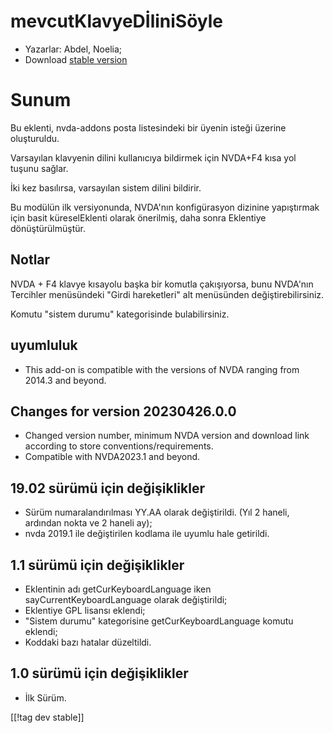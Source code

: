 # mevcutKlavyeDİliniSöyle #

* Yazarlar: Abdel, Noelia;
* Download [stable version][1]

# Sunum #

Bu eklenti, nvda-addons posta listesindeki bir üyenin isteği üzerine
oluşturuldu.

Varsayılan klavyenin dilini kullanıcıya bildirmek için NVDA+F4 kısa yol
tuşunu sağlar.

İki kez basılırsa, varsayılan sistem dilini bildirir.

Bu modülün ilk versiyonunda, NVDA'nın konfigürasyon dizinine yapıştırmak
için basit küreselEklenti olarak önerilmiş, daha sonra Eklentiye
dönüştürülmüştür.

## Notlar ##

NVDA + F4 klavye kısayolu başka bir komutla çakışıyorsa, bunu NVDA'nın
Tercihler menüsündeki "Girdi hareketleri" alt menüsünden
değiştirebilirsiniz.

Komutu "sistem durumu" kategorisinde bulabilirsiniz.

## uyumluluk ##

* This add-on is compatible with the versions of NVDA ranging from 2014.3
  and beyond.

## Changes for version 20230426.0.0 ##

* Changed version number, minimum NVDA version and download link according
  to store conventions/requirements.
* Compatible with NVDA2023.1 and beyond.

## 19.02 sürümü için değişiklikler ##

* Sürüm numaralandırılması YY.AA olarak değiştirildi. (Yıl 2 haneli,
  ardından nokta ve 2 haneli ay);
* nvda 2019.1 ile değiştirilen kodlama ile uyumlu hale getirildi.

## 1.1 sürümü için değişiklikler ##

* Eklentinin adı getCurKeyboardLanguage iken sayCurrentKeyboardLanguage
  olarak değiştirildi;
* Eklentiye GPL lisansı eklendi;
* "Sistem durumu" kategorisine getCurKeyboardLanguage komutu eklendi;
* Koddaki bazı hatalar düzeltildi.

## 1.0 sürümü için değişiklikler ##

* İlk Sürüm.

[[!tag dev stable]]

[1]:
https://www.nvaccess.org/addonStore/legacy?file=sayCurrentKeyboardLanguage
